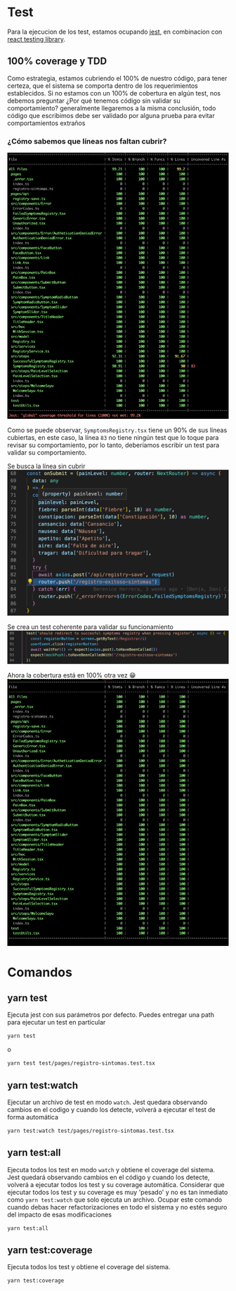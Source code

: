 # Test

Para la ejecucion de los test, estamos ocupando [jest](https://jestjs.io/), en combinacion con [react testing library](https://testing-library.com/docs/react-testing-library/intro/).

## 100% coverage y TDD

Como estrategia, estamos cubriendo el 100% de nuestro código, para tener certeza, que el sistema se comporta dentro de los requerimientos establecidos. Si no estamos con un 100% de cobertura en algún test, nos debemos preguntar ¿Por qué tenemos código sin validar su comportamiento? generalmente llegaremos a la misma conclusión, todo código que escribimos debe ser validado por alguna prueba para evitar comportamientos extraños

### ¿Cómo sabemos que líneas nos faltan cubrir?

![Línea sin cubrir](img/test_get-coverage.png)

Como se puede observar, `SymptomsRegistry.tsx` tiene un 90% de sus líneas cubiertas, en este caso, la línea `83` no tiene ningún test que lo toque para revisar su comportamiento, por lo tanto, deberíamos escribir un test para validar su comportamiento.

Se busca la línea sin cubrir
![Linea sin cubrir](img/test_uncoverage-line.png)

Se crea un test coherente para validar su funcionamiento
![Test para cubrir](img/test_test-to-cover-line.png)

Ahora la cobertura está en 100% otra vez 😁
![Cobertura después de tener test](img/test_get-coverage2.png)

# Comandos

## yarn test

Ejecuta jest con sus parámetros por defecto. Puedes entregar una path para ejecutar un test en particular

```sh
yarn test
```

o

```sh
yarn test test/pages/registro-sintomas.test.tsx
```

## yarn test:watch

Ejecutar un archivo de test en modo `watch`. Jest quedara observando cambios en el codigo y cuando los detecte, volverá a ejecutar el test de forma automática

```sh
yarn test:watch test/pages/registro-sintomas.test.tsx
```

## yarn test:all

Ejecuta todos los test en modo `watch` y obtiene el coverage del sistema. Jest quedará observando cambios en el código y cuando los detecte, volverá a ejecutar todos los test y su coverage automática. Considerar que ejecutar todos los test y su coverage es muy 'pesado' y no es tan inmediato como `yarn test:watch` que solo ejecuta un archivo. Ocupar este comando cuando debas hacer refactorizaciones en todo el sistema y no estés seguro del impacto de esas modificaciones

```sh
yarn test:all
```

## yarn test:coverage

Ejecuta todos los test y obtiene el coverage del sistema.

```sh
yarn test:coverage
```

